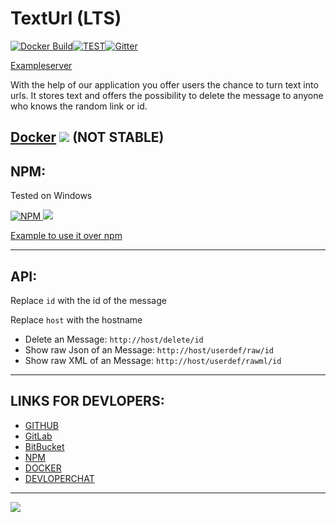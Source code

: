 ﻿# TextUrl (LTS)

[![Docker Build](https://img.shields.io/docker/cloud/build/shark2byte/text-url.svg?style=for-the-badge)](https://hub.docker.com/r/shark2byte/text-url/builds)[![TEST](https://img.shields.io/appveyor/ci/Sharkbyteprojects/texturl.svg)](https://ci.appveyor.com/project/Sharkbyteprojects/texturl)[![Gitter](https://badges.gitter.im/Sharkbyteprojects/TextUrl.svg)](https://gitter.im/Sharkbyteprojects/TextUrl?utm_source=badge&utm_medium=badge&utm_campaign=pr-badge)

[Exampleserver](https://morning-tor-58273.herokuapp.com/)

With the help of our application you offer users the chance to turn text into urls. It stores text and offers the possibility to delete the message to anyone who knows the random link or id.

## [Docker](https://hub.docker.com/r/shark2byte/text-url) ![](https://img.shields.io/docker/pulls/shark2byte/text-url.svg) (NOT STABLE)

## NPM:
Tested on Windows

[![NPM](https://img.shields.io/npm/v/text-url.svg) ![](https://img.shields.io/npm/dt/text-url.svg)](https://www.npmjs.com/package/text-url)

[Example to use it over npm](https://bitbucket.org/sharkbytepro/texturl-for-npm-use)


---
## API:
Replace `id` with the id of the message

Replace `host` with the hostname

- Delete an Message: `http://host/delete/id`
- Show raw Json of an Message: `http://host/userdef/raw/id`
- Show raw XML of an Message: `http://host/userdef/rawml/id`


---

## LINKS FOR DEVLOPERS:

- [GITHUB](https://github.com/Sharkbyteprojects/TextUrl/)
- [GitLab](https://gitlab.com/Sharkbyteprojects/text-url/)
- [BitBucket](https://bitbucket.org/sharkbytepro/texturl/)
- [NPM](https://www.npmjs.com/package/text-url)
- [DOCKER](https://hub.docker.com/r/shark2byte/text-url)
- [DEVLOPERCHAT](https://gitter.im/Sharkbyteprojects/TextUrl?utm_source=share-link&utm_medium=link&utm_campaign=share-link)

---
![](https://files.gitter.im/Sharkbyteprojects/TextUrl/5gAQ/desk.PNG)
